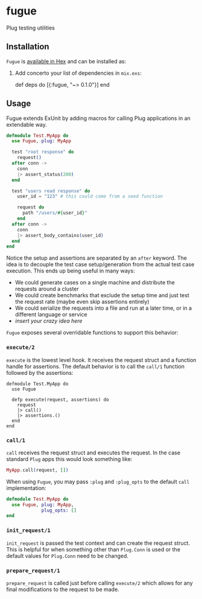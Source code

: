 # fugue

Plug testing utilities

## Installation

`Fugue` is [available in Hex](https://hex.pm/docs/publish) and can be installed as:

  1. Add concerto your list of dependencies in `mix.exs`:

        def deps do
          [{:fugue, "~> 0.1.0"}]
        end

## Usage

Fugue extends ExUnit by adding macros for calling Plug applications in an extendable way.

```elixir
defmodule Test.MyApp do
  use Fugue, plug: MyApp

  test "root response" do
    request()
  after conn ->
    conn
    |> assert_status(200)
  end

  test "users read response" do
    user_id = "123" # this could come from a seed function

    request do
      path "/users/#{user_id}"
    end
  after conn ->
    conn
    |> assert_body_contains(user_id)
  end
end
```

Notice the setup and assertions are separated by an `after` keyword. The idea is to decouple the test case setup/generation from the actual test case execution. This ends up being useful in many ways:

* We could generate cases on a single machine and distribute the requests around a cluster
* We could create benchmarks that exclude the setup time and just test the request rate (maybe even skip assertions entirely)
* We could serialize the requests into a file and run at a later time, or in a different language or service
* _insert your crazy idea here_

`Fugue` exposes several overridable functions to support this behavior:

### `execute/2`

`execute` is the lowest level hook. It receives the request struct and a function handle for assertions. The default behavior is to call the `call/1` function followed by the assertions:

```
defmodule Test.MyApp do
  use Fugue

  defp execute(request, assertions) do
    request
    |> call()
    |> assertions.()
  end
end
```

### `call/1`

`call` receives the request struct and executes the request. In the case standard `Plug` apps this would look something like:

```elixir
MyApp.call(request, [])
```

When using `Fugue`, you may pass `:plug` and `:plug_opts` to the default `call` implementation:

```elixir
defmodule Test.MyApp do
  use Fugue, plug: MyApp,
             plug_opts: []
end
```

### `init_request/1`

`init_request` is passed the test context and can create the request struct. This is helpful for when something other than `Plug.Conn` is used or the default values for `Plug.Conn` need to be changed.

### `prepare_request/1`

`prepare_request` is called just before calling `execute/2` which allows for any final modifications to the request to be made.
